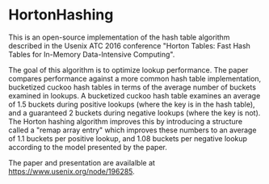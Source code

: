 # HortonHashing
This is an open-source implementation of the hash table algorithm described in the Usenix ATC 2016 conference "Horton Tables: Fast Hash Tables for In-Memory Data-Intensive Computing".

The goal of this algorithm is to optimize lookup performance.  The paper compares performance against a more common hash table implementation, bucketized cuckoo hash tables in terms of the average number of buckets examined in lookups.  A bucketized cuckoo hash table examines an average of 1.5 buckets during positive lookups (where the key is in the hash table), and a guaranteed 2 buckets during negative lookups (where the key is not).  The Horton hashing algorithm improves this by introducing a structure called a "remap array entry" which improves these numbers to an average of 1.1 buckets per positive lookup, and 1.08 buckets per negative lookup according to the model presented by the paper.

The paper and presentation are availalble at https://www.usenix.org/node/196285.
